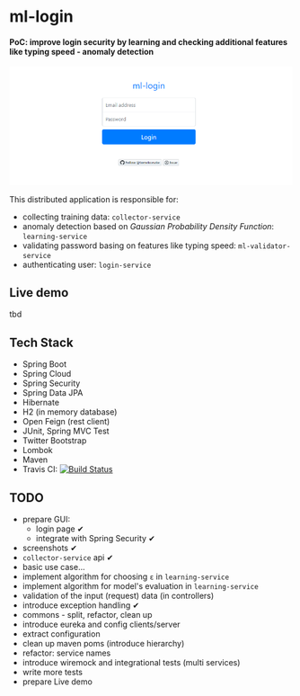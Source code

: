 # ml-login

#### PoC: improve login security by learning and checking additional features like typing speed - anomaly detection

![login](doc/img/login.png)

This distributed application is responsible for:
* collecting training data: `collector-service`
* anomaly detection based on _Gaussian Probability Density Function_: `learning-service`
* validating password basing on features like typing speed: `ml-validator-service`
* authenticating user: `login-service`

## Live demo
tbd

## Tech Stack
- Spring Boot
- Spring Cloud
- Spring Security
- Spring Data JPA
- Hibernate
- H2 (in memory database)
- Open Feign (rest client)
- JUnit, Spring MVC Test
- Twitter Bootstrap
- Lombok
- Maven
- Travis CI: [![Build Status](https://travis-ci.org/tomekceszke/ml-login.svg?branch=master)](https://travis-ci.org/tomekceszke/ml-login)

## TODO
- prepare GUI:
    - login page ✔
    - integrate with Spring Security ✔
- screenshots ✔  
- `collector-service` api ✔
- basic use case...
- implement algorithm for choosing `ε` in `learning-service`
- implement algorithm for model's evaluation in `learning-service`    
- validation of the input (request) data (in controllers)
- introduce exception handling ✔
- commons - split, refactor, clean up    
- introduce eureka and config clients/server
- extract configuration
- clean up maven poms (introduce hierarchy)    
- refactor: service names
- introduce wiremock and integrational tests (multi services)
- write more tests
- prepare Live demo    
    
    